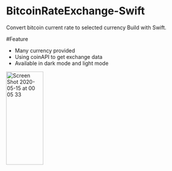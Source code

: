 # BitcoinRateExchange-Swift
Convert bitcoin current rate to selected currency
Build with Swift.

#Feature
- Many currency provided
- Using coinAPI to get exchange data
- Available in dark mode and light mode

<img width="100" height="250" alt="Screen Shot 2020-05-15 at 00 05 33" src="https://user-images.githubusercontent.com/52713279/82042576-4e5a5f00-96d4-11ea-8e25-d1c88d519dfe.png">
